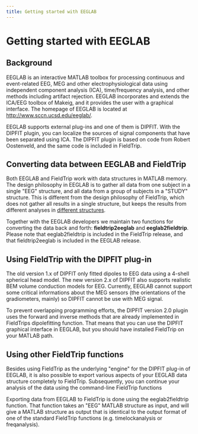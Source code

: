 ```yaml
---
title: Getting started with EEGLAB
---
```


# Getting started with EEGLAB

## Background

EEGLAB is an interactive MATLAB toolbox for processing continuous and event-related EEG, MEG and other electrophysiological data using independent component analysis (ICA), time/frequency analysis, and other methods including artifact rejection. EEGLAB incorporates and extends the ICA/EEG toolbox of Makeig, and it provides the user with a graphical interface. The homepage of EEGLAB is located at <http://www.sccn.ucsd.edu/eeglab/>.

EEGLAB supports external plug-ins and one of them is DIPFIT. With the DIPFIT plugin, you can localize the sources of signal components that have been separated using ICA. The DIPFIT plugin is based on code from Robert Oostenveld, and the same code is included in FieldTrip.

## Converting data between EEGLAB and FieldTrip

Both EEGLAB and FieldTrip work with data structures in MATLAB memory. The design philosophy in EEGLAB is to gather all data from one subject in a single "EEG" structure, and all data from a group of subjects in a "STUDY" structure. This is different from the design philosophy of FieldTrip, which does not gather all results in a single structure, but keeps the results from different analyses in [different structures](/faq/how_are_the_various_data_structures_defined).

Together with the EEGLAB developers we maintain two functions for converting the data back and forth: **fieldtrip2eeglab** and **eeglab2fieldtrip**. Please note that eeglab2fieldtrip is included in the FieldTrip release, and that fieldtrip2eeglab is included in the EEGLAB release.

## Using FieldTrip with the DIPFIT plug-in

The old version 1.x of DIPFIT only fitted dipoles to EEG data using a 4-shell spherical head model. The new version 2.x of DIPFIT also supports realistic BEM volume conduction models for EEG. Currently, EEGLAB cannot support some critical informations about the MEG sensors (the orientations of the gradiometers, mainly) so DIPFIT cannot be use with MEG signal.

To prevent overlapping programming efforts, the DIPFIT version 2.0 plugin uses the forward and inverse methods that are already implemented in FieldTrips dipolefitting function. That means that you can use the DIPFIT graphical interface in EEGLAB, but you should have installed FieldTrip on your MATLAB path.

## Using other FieldTrip functions

Besides using FieldTrip as the underlying "engine" for the DIPFIT plug-in of EEGLAB, it is also possible to export various aspects of your EEGLAB data structure completely to FieldTrip. Subsequently, you can continue your analysis of the data using the command-line FieldTrip functions

Exporting data from EEGLAB to FieldTrip is done using the eeglab2fieldtrip function. That function takes an "EEG" MATLAB structure as input, and will give a MATLAB structure as output that is identical to the output format of one of the standard FieldTrip functions (e.g. timelockanalysis or freqanalysis).
